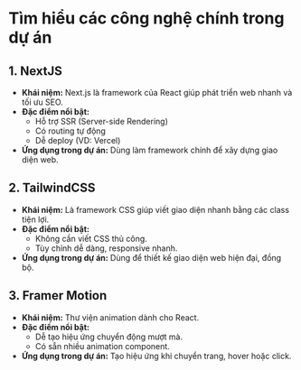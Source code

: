 # Tìm hiểu các công nghệ chính trong dự án

## 1. NextJS
- **Khái niệm:** Next.js là framework của React giúp phát triển web nhanh và tối ưu SEO.
- **Đặc điểm nổi bật:**
  - Hỗ trợ SSR (Server-side Rendering)
  - Có routing tự động
  - Dễ deploy (VD: Vercel)
- **Ứng dụng trong dự án:** Dùng làm framework chính để xây dựng giao diện web.

## 2. TailwindCSS
- **Khái niệm:** Là framework CSS giúp viết giao diện nhanh bằng các class tiện lợi.
- **Đặc điểm nổi bật:**
  - Không cần viết CSS thủ công.
  - Tùy chỉnh dễ dàng, responsive nhanh.
- **Ứng dụng trong dự án:** Dùng để thiết kế giao diện web hiện đại, đồng bộ.

## 3. Framer Motion
- **Khái niệm:** Thư viện animation dành cho React.
- **Đặc điểm nổi bật:**
  - Dễ tạo hiệu ứng chuyển động mượt mà.
  - Có sẵn nhiều animation component.
- **Ứng dụng trong dự án:** Tạo hiệu ứng khi chuyển trang, hover hoặc click.
